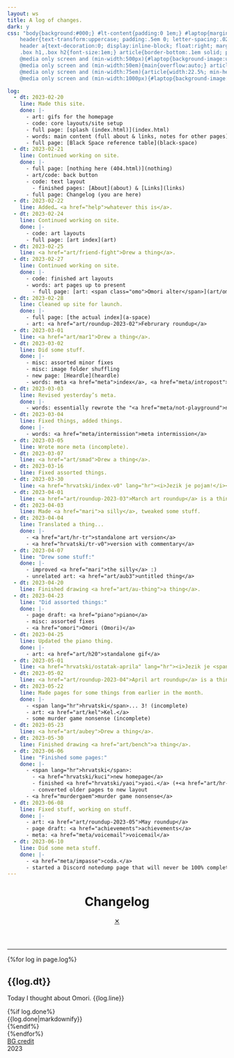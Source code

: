 ```yaml
---
layout: ws
title: A log of changes.
dark: y
css: "body{background:#000;} #lt-content{padding:0 1em;} #laptop{margin:1em auto; border:.5em #000 solid; box-shadow:0 0 0 .15em #808080; background:url(assets/img/bg-wall-500.png) no-repeat fixed center; background-size:cover;} hr{border:0; height:.1em; background:#fff; margin:0 -1em;} .box{margin:1em;} #bar{background:#bfbfbf; border-top:.1em #efefef solid; font-family:monospace; text-transform:uppercase;} .lt-box{display:inline-block; margin:.25em; padding:.25em .5em; border:.1em #808080 solid;} #bar a{text-decoration:none; font-weight:bold;} #bar a:focus,#bar a:hover,#bar a:active{color:initial; background:#808080; border-color:#404040;} .lt-box:last-child{float:right; cursor:default; border-color:#dfdfdf;}
	header{text-transform:uppercase; padding:.5em 0; letter-spacing:.025em;}
	header a{text-decoration:0; display:inline-block; float:right; margin-top:-1.5em; margin-right:-.75em; padding:0 .35em; border:.1em #fff solid;} header a:hover,header a:focus,header a:active{color:red; border-color:inherit; background:#fff;}
	.box h1,.box h2{font-size:1em;} article{border-bottom:.1em solid; padding:.5em 0;} article:last-of-type{border:0;} .box h2{color:inherit;} p span{display:inline-block;} .done{font-size:.85em; margin-top:-1em;} .box li>ul{margin-bottom:0;}
	@media only screen and (min-width:500px){#laptop{background-image:url(assets/img/bg-wall-1000.png);}}
	@media only screen and (min-width:50em){main{overflow:auto;} article{width:47.5%; float:left; margin-right:2.5%;} @supports (display:flex){main{display:flex; flex-wrap:wrap;} article{margin:0;}  article:nth-child(odd){margin-right:2.5%;} article:nth-child(even){margin-left:2.5%;}}}
	@media only screen and (min-width:75em){article{width:22.5%; min-height:20em;} /*https://stackoverflow.com/questions/4844456/is-it-possible-to-select-the-last-n-items-with-nth-child*/ article:nth-last-child(-n+4){border-bottom:0;} @supports (display:flex){article{min-height:auto; width:23.5%;} article:nth-child(odd){margin-right:0;} article:nth-child(even){margin-left:0;} article{margin-right:1.5% !important;}}
	@media only screen and (min-width:1000px){#laptop{background-image:url(assets/img/bg-wall-2000.png); max-width:1500px;}"

log:
  - dt: 2023-02-20
    line: Made this site.
    done: |-
      - art: gifs for the homepage
      - code: core layouts/site setup
      - full page: [splash (index.html)](index.html)
      - words: main content (full about & links, notes for other pages)
      - full page: [Black Space reference table](black-space)
  - dt: 2023-02-21
    line: Continued working on site.
    done: |-
      - full page: [nothing here (404.html)](nothing)
      - art/code: back button
      - code: text layout
        - finished pages: [About](about) & [Links](links)
      - full page: Changelog (you are here)
  - dt: 2023-02-22
    line: Added… <a href="help">whatever this is</a>.
  - dt: 2023-02-24
    line: Continued working on site.
    done: |-
      - code: art layouts
      - full page: [art index](art)
  - dt: 2023-02-25
    line: <a href="art/friend-fight">Drew a thing</a>.
  - dt: 2023-02-27
    line: Continued working on site.
    done: |-
      - code: finished art layouts
      - words: art pages up to present
        - full page: [art: <span class="omo">Omori alter</span>](art/omori-alter)
  - dt: 2023-02-28
    line: Cleaned up site for launch.
    done: |-
      - full page: [the actual index](a-space)
      - art: <a href="art/roundup-2023-02">Februrary roundup</a>
  - dt: 2023-03-01
    line: <a href="art/mar1">Drew a thing</a>.
  - dt: 2023-03-02
    line: Did some stuff.
    done: |-
      - misc: assorted minor fixes
      - misc: image folder shuffling
      - new page: [Heardle](heardle)
      - words: meta <a href="meta">index</a>, <a href="meta/intropost">intropost</a>, <a href="meta/playground">playground</a>, <a href="meta/not-playground">not-playground</a>
  - dt: 2023-03-03
    line: Revised yesterday’s meta.
    done: |-
      - words: essentially rewrote the "<a href="meta/not-playground">not-playground</a>" post from the ground up
  - dt: 2023-03-04
    line: Fixed things, added things.
    done: |-
      - words: <a href="meta/intermission">meta intermission</a>
  - dt: 2023-03-05
    line: Wrote more meta (incomplete).
  - dt: 2023-03-07
    line: <a href="art/smad">Drew a thing</a>.
  - dt: 2023-03-16
    line: Fixed assorted things.
  - dt: 2023-03-30
    line: <a href="hrvatski/index-v0" lang="hr"><i>Jezik je pojam!</i></a>
  - dt: 2023-04-01
    line: <a href="art/roundup-2023-03">March art roundup</a> is a thing.
  - dt: 2023-04-03
    line: Made <a href="mari">a silly</a>, tweaked some stuff.
  - dt: 2023-04-04
    line: Translated a thing...
    done: |-
      - <a href="art/hr-tr">standalone art version</a>
      - <a href="hrvatski/tr-v0">version with commentary</a>
  - dt: 2023-04-07
    line: "Drew some stuff:"
    done: |-
      - improved <a href="mari">the silly</a> :)
      - unrelated art: <a href="art/aub3">untitled thing</a>
  - dt: 2023-04-20
    line: Finished drawing <a href="art/au-thing">a thing</a>.
  - dt: 2023-04-23
    line: "Did assorted things:"
    done: |-
      - page draft: <a href="piano">piano</a>
      - misc: assorted fixes
      - <a href="omori">Omori (Omori)</a>
  - dt: 2023-04-25
    line: Updated the piano thing.
    done: |-
      - art: <a href="art/h20">standalone gif</a>
  - dt: 2023-05-01
    line: <a href="hrvatski/ostatak-aprila" lang="hr"><i>Jezik je <span lang="en">(still)</span> pojam!</i></a>
  - dt: 2023-05-02
    line: <a href="art/roundup-2023-04">April art roundup</a> is a thing.
  - dt: 2023-05-22
    line: Made pages for some things from earlier in the month.
    done: |-
      - <span lang="hr">hrvatski</span>... 3! (incomplete)
      - art: <a href="art/kel">Kel.</a>
      - some murder game nonsense (incomplete)
  - dt: 2023-05-23
    line: <a href="art/aubey">Drew a thing</a>.
  - dt: 2023-05-30
    line: Finished drawing <a href="art/bench">a thing</a>.
  - dt: 2023-06-06
    line: "Finished some pages:"
    done: |-
      - <span lang="hr">hrvatski</span>:
        - <a href="hrvatski/kuci">new homepage</a>
        - finished <a href="hrvatski/yaoi">yaoi.</a> (+<a href="art/hr-yaoi">standalone art version</a>)
        - converted older pages to new layout
      - <a href="murdergaem">murder game nonsense</a>
  - dt: 2023-06-08
    line: Fixed stuff, working on stuff.
    done: |-
      - art: <a href="art/roundup-2023-05">May roundup</a>
      - page draft: <a href="achievements">achievements</a>
      - meta: <a href="meta/voicemail">voicemail</a>
  - dt: 2023-06-10
    line: Did some meta stuff.
    done: |-
      - <a href="meta/impasse">coda.</a>
      - started a Discord notedump page that will never be 100% complete
---
```

<div id="lt-content"><div id="laptop">
	<div class="box">
		<header><h1>Changelog</h1><a href="a-space">✕</a></header>
		<hr>
		<main>{%for log in page.log%}<article><h2>{{log.dt}}</h2><p><span>Today I thought about <span class="omo">Omori</span>.</span> <span>{{log.line}}</span></p>{%if log.done%}<div class="done">{{log.done|markdownify}}</div>{%endif%}</article>{%endfor%}</main>
	</div><div id="bar">
		<a href="https://unsplash.com/photos/4Zaq5xY5M_c" class="lt-box">BG credit</a>
		<div class="lt-box">2023</div>
</div><!--/#bar--></div></div>